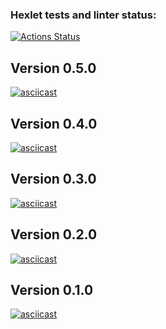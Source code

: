 ### Hexlet tests and linter status:

[![Actions Status](https://github.com/goshatravin/frontend-project-lvl1/workflows/hexlet-check/badge.svg)](https://github.com/goshatravin/frontend-project-lvl1/actions)

## Version 0.5.0

[![asciicast](https://asciinema.org/a/Jcl6ypVzcA2mcU69ObrYl3lsT.svg)](https://asciinema.org/a/Jcl6ypVzcA2mcU69ObrYl3lsT)

## Version 0.4.0

[![asciicast](https://asciinema.org/a/75sGB56qoSl3HpAvPJmtp4nXb.svg)](https://asciinema.org/a/75sGB56qoSl3HpAvPJmtp4nXb)

## Version 0.3.0

[![asciicast](https://asciinema.org/a/tId5M7BHQF3fCLxPDasdf3YMt.svg)](https://asciinema.org/a/tId5M7BHQF3fCLxPDasdf3YMt)

## Version 0.2.0

[![asciicast](https://asciinema.org/a/pqevsD2VaVb5dniwT6VlE4xju.svg)](https://asciinema.org/a/pqevsD2VaVb5dniwT6VlE4xju)

## Version 0.1.0

[![asciicast](https://asciinema.org/a/HYviqljoMrG9QQNq2Bpax2EOi.svg)](https://asciinema.org/a/HYviqljoMrG9QQNq2Bpax2EOi)
